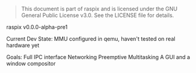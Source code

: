 > This document is part of raspix and is licensed under the GNU General Public License v3.0.
> See the LICENSE file for details.

raspix v0.0.0-alpha-pre1

Current Dev State:
MMU configured in qemu, haven't tested on real hardware yet

Goals: 
Full IPC interface
Networking
Preemptive Multitasking
A GUI and a window compositor

